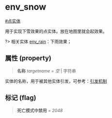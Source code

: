 # env_snow
[#点实体](wiki/point_entity)

用于实现下雪效果的点实体。放在地图里就会起效果。

?> 相关实体 [env_rain](wiki/entity/env_rain)：下雨效果；

## 属性 (property)
> **名称** *targetname* = *空* | 字符串

实体的名称，用于被其他实体引发，可参考：[引发机制](wiki/trigger)

## 标记 (flag)
> **死亡模式中禁用** *= 2048*

